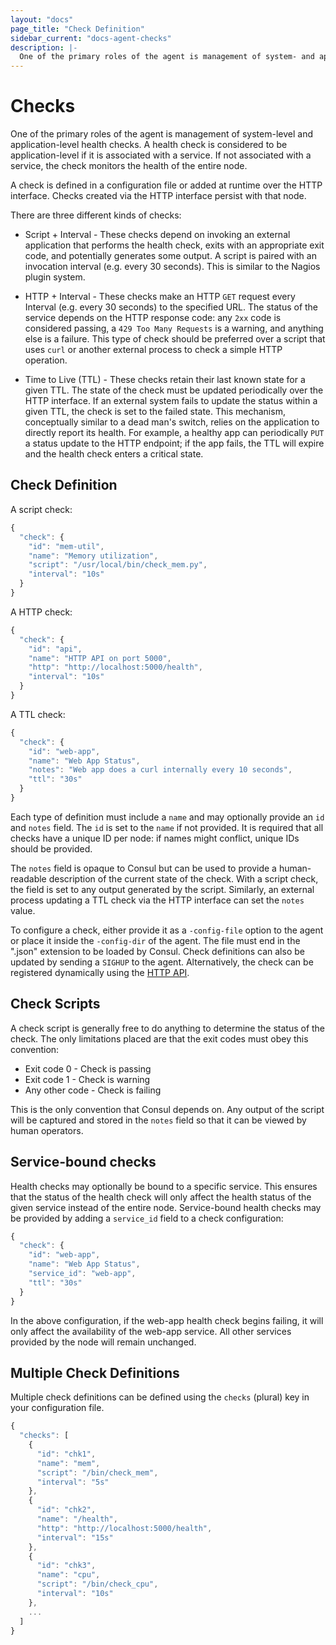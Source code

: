 ```yaml
---
layout: "docs"
page_title: "Check Definition"
sidebar_current: "docs-agent-checks"
description: |-
  One of the primary roles of the agent is management of system- and application-level health checks. A health check is considered to be application-level if it is associated with a service. A check is defined in a configuration file or added at runtime over the HTTP interface.
---
```


# Checks

One of the primary roles of the agent is management of system-level and application-level health
checks. A health check is considered to be application-level if it is associated with a
service. If not associated with a service, the check monitors the health of the entire node.

A check is defined in a configuration file or added at runtime over the HTTP interface.  Checks
created via the HTTP interface persist with that node.

There are three different kinds of checks:

 * Script + Interval - These checks depend on invoking an external application
 that performs the health check, exits with an appropriate exit code, and potentially
 generates some output. A script is paired with an invocation interval (e.g.
 every 30 seconds). This is similar to the Nagios plugin system.

 * HTTP + Interval - These checks make an HTTP `GET` request every Interval (e.g.
 every 30 seconds) to the specified URL. The status of the service depends on the HTTP response code:
 any `2xx` code is considered passing, a `429 Too Many Requests` is a warning, and anything else is a failure.
 This type of check should be preferred over a script that uses `curl` or another external process
 to check a simple HTTP operation.

 * Time to Live (TTL) - These checks retain their last known state for a given TTL.
 The state of the check must be updated periodically over the HTTP interface. If an
 external system fails to update the status within a given TTL, the check is
 set to the failed state. This mechanism, conceptually similar to a dead man's switch,
 relies on the application to directly report its health. For example, a healthy app
 can periodically `PUT` a status update to the HTTP endpoint; if the app fails, the TTL will
 expire and the health check enters a critical state.

## Check Definition

A script check:

```javascript
{
  "check": {
    "id": "mem-util",
    "name": "Memory utilization",
    "script": "/usr/local/bin/check_mem.py",
    "interval": "10s"
  }
}
```

A HTTP check:

```javascript
{
  "check": {
    "id": "api",
    "name": "HTTP API on port 5000",
    "http": "http://localhost:5000/health",
    "interval": "10s"
  }
}
```

A TTL check:

```javascript
{
  "check": {
    "id": "web-app",
    "name": "Web App Status",
    "notes": "Web app does a curl internally every 10 seconds",
    "ttl": "30s"
  }
}
```

Each type of definition must include a `name` and may optionally
provide an `id` and `notes` field. The `id` is set to the `name` if not
provided. It is required that all checks have a unique ID per node: if names
might conflict, unique IDs should be provided.

The `notes` field is opaque to Consul but can be used to provide a human-readable
description of the current state of the check. With a script check, the field is
set to any output generated by the script. Similarly, an external process updating
a TTL check via the HTTP interface can set the `notes` value.

To configure a check, either provide it as a `-config-file` option to the
agent or place it inside the `-config-dir` of the agent. The file must
end in the ".json" extension to be loaded by Consul. Check definitions can
also be updated by sending a `SIGHUP` to the agent. Alternatively, the
check can be registered dynamically using the [HTTP API](/docs/agent/http.html).

## Check Scripts

A check script is generally free to do anything to determine the status
of the check. The only limitations placed are that the exit codes must obey
this convention:

 * Exit code 0 - Check is passing
 * Exit code 1 - Check is warning
 * Any other code - Check is failing

This is the only convention that Consul depends on. Any output of the script
will be captured and stored in the `notes` field so that it can be viewed
by human operators.

## Service-bound checks

Health checks may optionally be bound to a specific service. This ensures
that the status of the health check will only affect the health status of the
given service instead of the entire node. Service-bound health checks may be
provided by adding a `service_id` field to a check configuration:

```javascript
{
  "check": {
    "id": "web-app",
    "name": "Web App Status",
    "service_id": "web-app",
    "ttl": "30s"
  }
}
```

In the above configuration, if the web-app health check begins failing, it will
only affect the availability of the web-app service. All other services
provided by the node will remain unchanged.

## Multiple Check Definitions

Multiple check definitions can be defined using the `checks` (plural)
key in your configuration file.

```javascript
{
  "checks": [
    {
      "id": "chk1",
      "name": "mem",
      "script": "/bin/check_mem",
      "interval": "5s"
    },
    {
      "id": "chk2",
      "name": "/health",
      "http": "http://localhost:5000/health",
      "interval": "15s"
    },
    {
      "id": "chk3",
      "name": "cpu",
      "script": "/bin/check_cpu",
      "interval": "10s"
    },
    ...
  ]
}
```
